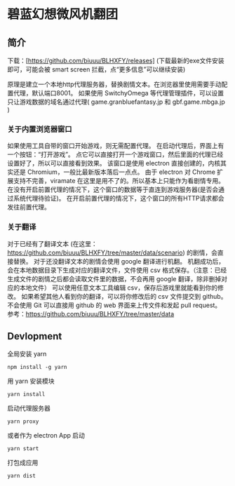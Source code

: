 # 碧蓝幻想微风机翻团
## 简介
下载：[https://github.com/biuuu/BLHXFY/releases] (下载最新的exe文件安装即可，可能会被 smart screen 拦截，点“更多信息”可以继续安装)

原理是建立一个本地http代理服务器，替换剧情文本。在浏览器里使用需要手动配置代理，默认端口8001。
如果使用 SwitchyOmega 等代理管理插件，可以设置只让游戏数据的域名通过代理( game.granbluefantasy.jp 和 gbf.game.mbga.jp )

### 关于内置浏览器窗口
如果使用工具自带的窗口开始游戏，则无需配置代理。
在启动代理后，界面上有一个按钮：“打开游戏”。
点它可以直接打开一个游戏窗口，然后里面的代理已经设置好了，所以可以直接看到效果。
该窗口是使用 electron 直接创建的，内核其实还是 Chromium，一般比最新版本落后一点点。
由于 electron 对 Chrome 扩展支持不完善，viramate 在这里是用不了的。所以基本上只能作为看剧情专用。
在没有开启前置代理的情况下，这个窗口的数据等于直连到游戏服务器(是否会通过系统代理待验证)。
在开启前置代理的情况下，这个窗口的所有HTTP请求都会发往前置代理。

### 关于翻译
对于已经有了翻译文本 (在这里：https://github.com/biuuu/BLHXFY/tree/master/data/scenario) 的剧情，会直接替换。
对于还没翻译文本的剧情会使用 google 翻译进行机翻。
机翻成功后，会在本地数据目录下生成对应的翻译文件，文件使用 csv 格式保存。（注意：已经生成文件的剧情之后都会读取文件里的数据，不会再用 google 翻译，除非删掉对应的本地文件）
可以使用任意文本工具编辑 csv，保存后游戏里就能看到你的修改。
如果希望其他人看到你的翻译，可以将你修改后的 csv 文件提交到 github。
不会使用 Git 可以直接用 github 的 web 界面来上传文件和发起 pull request。
参考：https://github.com/biuuu/BLHXFY/tree/master/data

## Devlopment
全局安装 yarn
```
npm install -g yarn
```
用 yarn 安装模块
```
yarn install
```
启动代理服务器
```
yarn proxy
```
或者作为 electron App 启动
```
yarn start
```

打包成应用
```
yarn dist
```